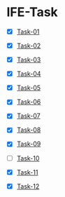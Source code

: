 # IFE-Task


- [X] [Task-01](httlp//:)
- [x] [Task-02](httlp//:)
- [x] [Task-03](httlp//:)
- [x] [Task-04](httlp//:)
- [X] [Task-05](httlp//:)
- [X] [Task-06](httlp//:)
- [X] [Task-07](httlp//:)
- [X] [Task-08](httlp//:)
- [X] [Task-09](httlp//:)
- [ ] [Task-10](httlp//:)
- [X] [Task-11](httlp//:)
- [X] [Task-12](httlp//:)




